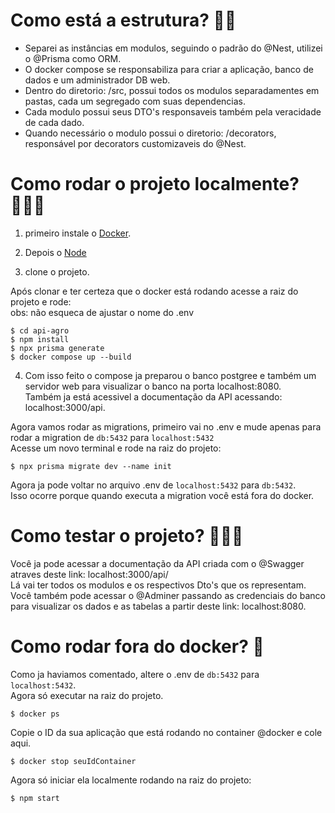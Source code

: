 # Como está a estrutura? 👷🏽
- Separei as instâncias em modulos, seguindo o padrão do @Nest, utilizei o @Prisma como ORM. <br>
- O docker compose se responsabiliza para criar a aplicação, banco de dados e um administrador DB web.<br>
- Dentro do diretorio: /src, possui todos os modulos separadamentes em pastas, cada um segregado com suas dependencias. <br>
- Cada modulo possui seus DTO's responsaveis também pela veracidade de cada dado. <br>
- Quando necessário o modulo possui o diretorio: /decorators, responsável por decorators customizaveis do @Nest. <br>

# Como rodar o projeto localmente? 👨🏽‍💻

1. primeiro instale o [Docker](https://www.docker.com/get-started/). </br>

2. Depois o [Node](https://nodejs.org/en/download/current) </br>

3. clone o projeto. </br>

Após clonar e ter certeza que o docker está rodando acesse a raiz do projeto e rode:<br>
obs: não esqueca de ajustar o nome do .env <br>
    
    $ cd api-agro
    $ npm install
    $ npx prisma generate
    $ docker compose up --build

4. Com isso feito o compose ja preparou o banco postgree e também um servidor web para visualizar o banco na porta localhost:8080.</br>
Também ja está acessivel a documentação da API acessando: localhost:3000/api.</br>

Agora vamos rodar as migrations, primeiro vai no .env e mude apenas para rodar a migration de `db:5432` para `localhost:5432` <br> 
Acesse um novo terminal e rode na raiz do projeto:</br>

    $ npx prisma migrate dev --name init 

Agora ja pode voltar no arquivo .env de `localhost:5432` para `db:5432`. <br>
Isso ocorre porque quando executa a migration você está fora do docker. <br> 

# Como testar o projeto? 🧙🏼‍♂️

Você ja pode acessar a documentação da API criada com o @Swagger atraves deste link: localhost:3000/api/ </br>
Lá vai ter todos os modulos e os respectivos Dto's que os representam.  <br>
Você também pode acessar o @Adminer passando as credenciais do banco para visualizar os dados e as tabelas a partir deste link: localhost:8080.  <br>


# Como rodar fora do docker? 🐳

Como ja haviamos comentado, altere o .env de `db:5432` para `localhost:5432`. <br>
Agora só executar na raiz do projeto. <br> 

    $ docker ps 

Copie o ID da sua aplicação que está rodando no container @docker e cole aqui.

    $ docker stop seuIdContainer

Agora só iniciar ela localmente rodando na raiz do projeto: 

    $ npm start